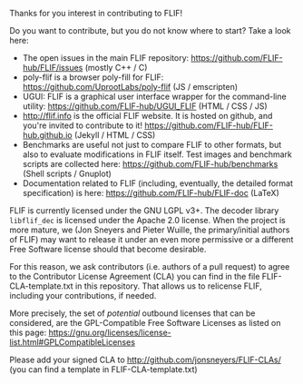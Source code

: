 
Thanks for you interest in contributing to FLIF!

Do you want to contribute, but you do not know where to start?
Take a look here:
- The open issues in the main FLIF repository: https://github.com/FLIF-hub/FLIF/issues  (mostly C++ / C)
- poly-flif is a browser poly-fill for FLIF: https://github.com/UprootLabs/poly-flif  (JS / emscripten)
- UGUI: FLIF is a graphical user interface wrapper for the command-line utility: https://github.com/FLIF-hub/UGUI_FLIF (HTML / CSS / JS)
- http://flif.info is the official FLIF website. It is hosted on github, and you're invited to contribute to it! https://github.com/FLIF-hub/FLIF-hub.github.io (Jekyll / HTML / CSS)
- Benchmarks are useful not just to compare FLIF to other formats, but also to evaluate modifications in FLIF itself. Test images and benchmark scripts are collected here: https://github.com/FLIF-hub/benchmarks (Shell scripts / Gnuplot)
- Documentation related to FLIF (including, eventually, the detailed format specification) is here: https://github.com/FLIF-hub/FLIF-doc (LaTeX)

FLIF is currently licensed under the GNU LGPL v3+. The decoder library `libflif_dec` is licensed under the Apache 2.0 license.
When the project is more mature, we (Jon Sneyers and Pieter Wuille, the primary/initial authors of FLIF)
may want to release it under an even more permissive or a different Free Software license should that become desirable.

For this reason, we ask contributors (i.e. authors of a pull request) to agree to the Contributor License Agreement (CLA) you can
find in the file FLIF-CLA-template.txt in this repository. That allows us to relicense FLIF, including your contributions, if needed.

More precisely, the set of _potential_ outbound licenses that can be considered,
are the GPL-Compatible Free Software Licenses as listed on this page:
https://gnu.org/licenses/license-list.html#GPLCompatibleLicenses

Please add your signed CLA to http://github.com/jonsneyers/FLIF-CLAs/
(you can find a template in FLIF-CLA-template.txt)
